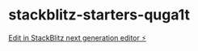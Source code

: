 # stackblitz-starters-quga1t

[Edit in StackBlitz next generation editor ⚡️](https://stackblitz.com/~/github.com/rigoberto12r/stackblitz-starters-quga1t)